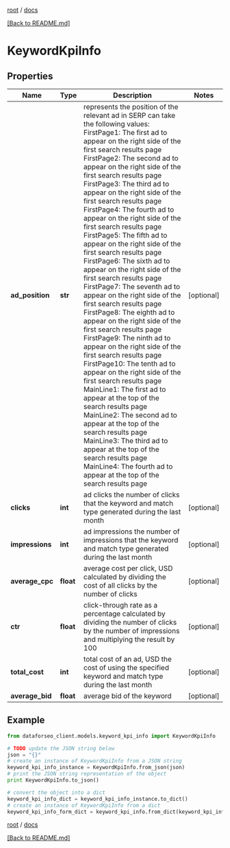 [root](./../ "root") / [docs](./ "docs")

[[Back to README.md]](./../README.md "[Back to README.md]")

# KeywordKpiInfo

## Properties

Name | Type | Description | Notes
------------ | ------------- | ------------- | -------------
**ad_position** | **str** | represents the position of the relevant ad in SERP can take the following values: FirstPage1: The first ad to appear on the right side of the first search results page FirstPage2: The second ad to appear on the right side of the first search results page FirstPage3: The third ad to appear on the right side of the first search results page FirstPage4: The fourth ad to appear on the right side of the first search results page FirstPage5: The fifth ad to appear on the right side of the first search results page FirstPage6: The sixth ad to appear on the right side of the first search results page FirstPage7: The seventh ad to appear on the right side of the first search results page FirstPage8: The eighth ad to appear on the right side of the first search results page FirstPage9: The ninth ad to appear on the right side of the first search results page FirstPage10: The tenth ad to appear on the right side of the first search results page MainLine1: The first ad to appear at the top of the search results page MainLine2: The second ad to appear at the top of the search results page MainLine3: The third ad to appear at the top of the search results page MainLine4: The fourth ad to appear at the top of the search results page | [optional]
**clicks** | **int** | ad clicks the number of clicks that the keyword and match type generated during the last month | [optional]
**impressions** | **int** | ad impressions the number of impressions that the keyword and match type generated during the last month | [optional]
**average_cpc** | **float** | average cost per click, USD calculated by dividing the cost of all clicks by the number of clicks | [optional]
**ctr** | **float** | click-through rate as a percentage calculated by dividing the number of clicks by the number of impressions and multiplying the result by 100 | [optional]
**total_cost** | **int** | total cost of an ad, USD the cost of using the specified keyword and match type during the last month | [optional]
**average_bid** | **float** | average bid of the keyword | [optional]

## Example

```python
from dataforseo_client.models.keyword_kpi_info import KeywordKpiInfo

# TODO update the JSON string below
json = "{}"
# create an instance of KeywordKpiInfo from a JSON string
keyword_kpi_info_instance = KeywordKpiInfo.from_json(json)
# print the JSON string representation of the object
print KeywordKpiInfo.to_json()

# convert the object into a dict
keyword_kpi_info_dict = keyword_kpi_info_instance.to_dict()
# create an instance of KeywordKpiInfo from a dict
keyword_kpi_info_form_dict = keyword_kpi_info.from_dict(keyword_kpi_info_dict)
```

  

[root](./../ "root") / [docs](./ "docs")

[[Back to README.md]](./../README.md "[Back to README.md]")